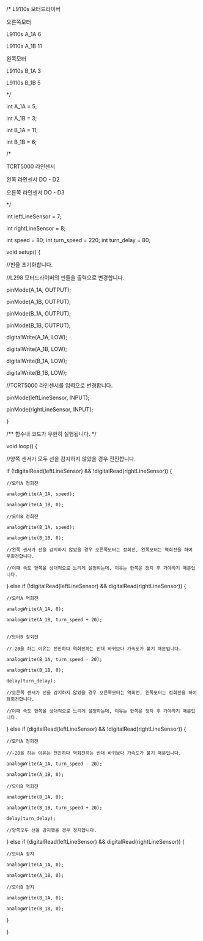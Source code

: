 /* L9110s 모터드라이버

   오른쪽모터

   L9110s A_1A 6

   L9110s A_1B 11

   왼쪽모터

   L9110s B_1A 3

   L9110s B_1B 5

*/

int A_1A = 5;

int A_1B = 3;

int B_1A = 11;

int B_1B = 6;

/*

   TCRT5000 라인센서

   왼쪽 라인센서 DO - D2

   오른쪽 라인센서 DO - D3

*/

int leftLineSensor =  7;

int rightLineSensor = 8;



int speed = 80;
int turn_speed = 220;
int turn_delay = 80;



void setup() {

  //핀을 초기화합니다.

  //L298 모터드라이버의 핀들을 출력으로 변경합니다.

  pinMode(A_1A, OUTPUT);

  pinMode(A_1B, OUTPUT);

  pinMode(B_1A, OUTPUT);

  pinMode(B_1B, OUTPUT);

  digitalWrite(A_1A, LOW);

  digitalWrite(A_1B, LOW);

  digitalWrite(B_1A, LOW);
  
  digitalWrite(B_1B, LOW);



  //TCRT5000 라인센서를 입력으로 변경합니다.

  pinMode(leftLineSensor, INPUT);

  pinMode(rightLineSensor, INPUT);

}





/**
   함수내 코드가 무한히 실행됩니다.
*/

void loop() {

  //양쪽 센서가 모두 선을 감지하지 않았을 경우 전진합니다.

  if (!digitalRead(leftLineSensor) && !digitalRead(rightLineSensor)) {

    //모터A 정회전

    analogWrite(A_1A, speed);

    analogWrite(A_1B, 0);

    //모터B 정회전

    analogWrite(B_1A, speed);

    analogWrite(B_1B, 0);

    //왼쪽 센서가 선을 감지하지 않았을 경우 오른쪽모터는 정회전, 왼쪽모터는 역회전을 하여 우회전합니다.

    //이때 속도 한쪽을 상대적으로 느리게 설정하는데, 이유는 한쪽은 정지 후 가야하기 때문입니다.

  } else if (!digitalRead(leftLineSensor) && digitalRead(rightLineSensor)) {

    //모터A 역회전

    analogWrite(A_1A, 0);

    analogWrite(A_1B, turn_speed + 20);
    

    //모터B 정회전 

    //-20을 하는 이유는 전진하다 역회전하는 반대 바퀴보다 가속도가 붙기 때문입니다.

    analogWrite(B_1A, turn_speed - 20);

    analogWrite(B_1B, 0);

    delay(turn_delay);

    //오른쪽 센서가 선을 감지하지 않았을 경우 오른쪽모터는 역회전, 왼쪽모터는 정회전을 하여 좌회전합니다.

    //이때 속도 한쪽을 상대적으로 느리게 설정하는데, 이유는 한쪽은 정지 후 가야하기 때문입니다.

    
  } else if (digitalRead(leftLineSensor) && !digitalRead(rightLineSensor)) {

    //모터A 정회전

    //-20을 하는 이유는 전진하다 역회전하는 반대 바퀴보다 가속도가 붙기 때문입니다.

    analogWrite(A_1A, turn_speed - 20);

    analogWrite(A_1B, 0);

    //모터B 역회전

    analogWrite(B_1A, 0);

    analogWrite(B_1B, turn_speed + 20);

    delay(turn_delay);

    //양쪽모두 선을 감지했을 경우 정지합니다.

  } 
  else if (digitalRead(leftLineSensor) && digitalRead(rightLineSensor)) {

    //모터A 정지

    analogWrite(A_1A, 0);

    analogWrite(A_1B, 0);

    //모터B 정지

    analogWrite(B_1A, 0);

    analogWrite(B_1B, 0);

    

  }


 

}

